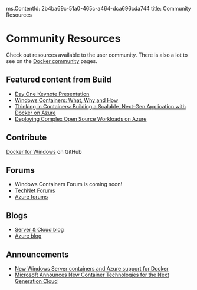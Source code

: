 ms.ContentId: 2b4ba69c-51a0-465c-a464-dca696cda744 
title: Community Resources

# Community Resources #

Check out resources available to the user community. There is also a lot to see on the [Docker community](https://www.docker.com/community/participate/) pages.

## Featured content from Build ##

- [Day One Keynote Presentation](http://channel9.msdn.com/Events/Build/2015/KEY01)
- [Windows Containers: What, Why and How](http://channel9.msdn.com/events/Build/2015/2-704)
- [Thinking in Containers: Building a Scalable, Next-Gen Application with Docker on Azure](http://channel9.msdn.com/events/Build/2015/2-683)
- [Deploying Complex Open Source Workloads on Azure](http://channel9.msdn.com/Events/Build/2015/2-732)

## Contribute ##

 [Docker for Windows](https://github.com/Microsoft/docker) on GitHub

## Forums ##
- Windows Containers Forum is coming soon!
- [TechNet Forums](https://social.technet.microsoft.com/Forums/windowsserver/en-US/home "TechNet Forums")
- [Azure forums](http://azure.microsoft.com/en-us/support/forums/)

## Blogs ##
- [Server & Cloud blog](http://blogs.technet.com/b/server-cloud/)
- [Azure blog](http://azure.microsoft.com/blog/)

## Announcements ##
- [New Windows Server containers and Azure support for Docker](http://azure.microsoft.com/blog/2014/10/15/new-windows-server-containers-and-azure-support-for-docker/)
- [Microsoft Announces New Container Technologies for the Next Generation Cloud](http://blogs.technet.com/b/server-cloud/archive/2015/04/08/microsoft-announces-new-container-technologies-for-the-next-generation-cloud.aspx)








